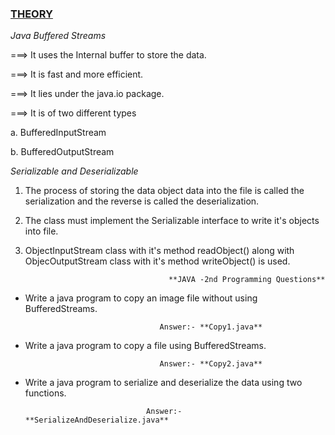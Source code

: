 ### [THEORY](https://github.com/markdown-it/markdown-it-abbr)

_Java Buffered Streams_

===> It uses the Internal buffer to store the data.

===> It is fast and more efficient.

===> It lies under the java.io package.

===> It is of two different types

a. BufferedInputStream

b. BufferedOutputStream

_Serializable and Deserializable_

1.  The process of storing the data object data into the file is called the serialization and the reverse is called the deserialization.

2.  The class must implement the Serializable interface to write it's objects into file.

3.  ObjectInputStream class with it's method readObject() along with ObjecOutputStream class with it's method writeObject() is used.

                                        **JAVA -2nd Programming Questions**

- Write a java program to copy an image file without using BufferedStreams.

                                    Answer:- **Copy1.java**

* Write a java program to copy a file using BufferedStreams.

                                    Answer:- **Copy2.java**

* Write a java program to serialize and deserialize the data using two functions.

                                 Answer:- **SerializeAndDeserialize.java**
